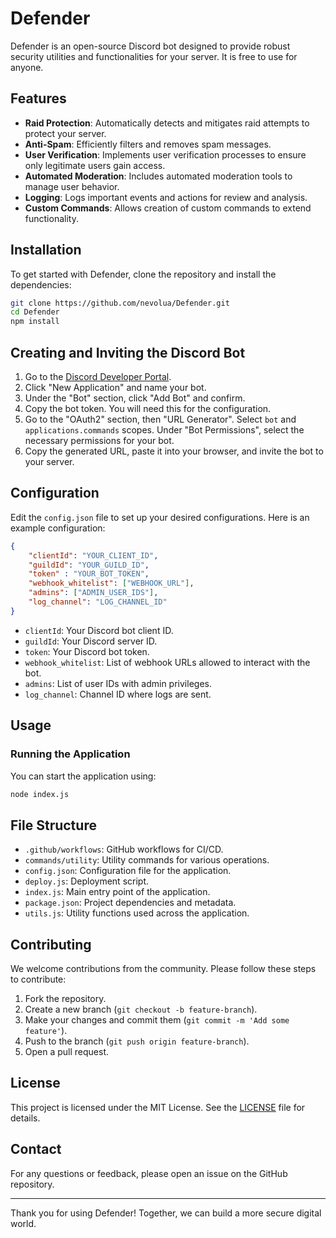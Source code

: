 # Defender

Defender is an open-source Discord bot designed to provide robust security utilities and functionalities for your server. It is free to use for anyone.

## Features

- **Raid Protection**: Automatically detects and mitigates raid attempts to protect your server.
- **Anti-Spam**: Efficiently filters and removes spam messages.
- **User Verification**: Implements user verification processes to ensure only legitimate users gain access.
- **Automated Moderation**: Includes automated moderation tools to manage user behavior.
- **Logging**: Logs important events and actions for review and analysis.
- **Custom Commands**: Allows creation of custom commands to extend functionality.

## Installation

To get started with Defender, clone the repository and install the dependencies:

```bash
git clone https://github.com/nevolua/Defender.git
cd Defender
npm install
```

## Creating and Inviting the Discord Bot

1. Go to the [Discord Developer Portal](https://discord.com/developers/applications).
2. Click "New Application" and name your bot.
3. Under the "Bot" section, click "Add Bot" and confirm.
4. Copy the bot token. You will need this for the configuration.
5. Go to the "OAuth2" section, then "URL Generator". Select `bot` and `applications.commands` scopes. Under "Bot Permissions", select the necessary permissions for your bot.
6. Copy the generated URL, paste it into your browser, and invite the bot to your server.

## Configuration

Edit the `config.json` file to set up your desired configurations. Here is an example configuration:

```json
{
    "clientId": "YOUR_CLIENT_ID",
    "guildId": "YOUR_GUILD_ID",
    "token" : "YOUR_BOT_TOKEN",
    "webhook_whitelist": ["WEBHOOK_URL"],
    "admins": ["ADMIN_USER_IDS"],
    "log_channel": "LOG_CHANNEL_ID"
}
```

- `clientId`: Your Discord bot client ID.
- `guildId`: Your Discord server ID.
- `token`: Your Discord bot token.
- `webhook_whitelist`: List of webhook URLs allowed to interact with the bot.
- `admins`: List of user IDs with admin privileges.
- `log_channel`: Channel ID where logs are sent.

## Usage

### Running the Application

You can start the application using:

```bash
node index.js
```

## File Structure

- `.github/workflows`: GitHub workflows for CI/CD.
- `commands/utility`: Utility commands for various operations.
- `config.json`: Configuration file for the application.
- `deploy.js`: Deployment script.
- `index.js`: Main entry point of the application.
- `package.json`: Project dependencies and metadata.
- `utils.js`: Utility functions used across the application.

## Contributing

We welcome contributions from the community. Please follow these steps to contribute:

1. Fork the repository.
2. Create a new branch (`git checkout -b feature-branch`).
3. Make your changes and commit them (`git commit -m 'Add some feature'`).
4. Push to the branch (`git push origin feature-branch`).
5. Open a pull request.

## License

This project is licensed under the MIT License. See the [LICENSE](LICENSE) file for details.

## Contact

For any questions or feedback, please open an issue on the GitHub repository.

---

Thank you for using Defender! Together, we can build a more secure digital world.
